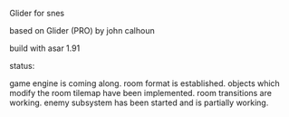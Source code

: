 Glider for snes

based on Glider (PRO) by john calhoun

build with asar 1.91


status:

game engine is coming along. 
room format is established. 
objects which modify the room tilemap have been implemented. 
room transitions are working. 
enemy subsystem has been started and is partially working.